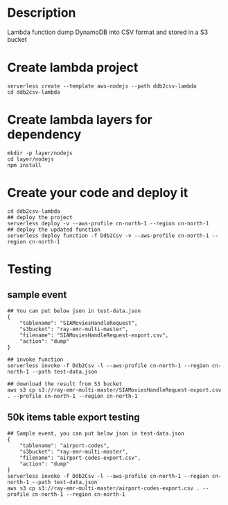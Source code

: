 # Description
Lambda function dump DynamoDB into CSV format and stored in a S3 bucket

# Create lambda project

```
serverless create --template aws-nodejs --path ddb2csv-lambda
cd ddb2csv-lambda
```

# Create lambda layers for dependency

```
mkdir -p layer/nodejs
cd layer/nodejs
npm install
```

# Create your code and deploy it

```
cd ddb2csv-lambda
## deploy the project
serverless deploy -v --aws-profile cn-north-1 --region cn-north-1
## deploy the updated function
serverless deploy function -f Ddb2Csv -v --aws-profile cn-north-1 --region cn-north-1

```

# Testing
## sample event

```
## You can put below json in test-data.json
{
    "tablename": "SIAMoviesHandleRequest",
    "s3bucket": "ray-emr-multi-master",
    "filename": "SIAMoviesHandleRequest-export.csv",
    "action": "dump"
}

## invoke function
serverless invoke -f Ddb2Csv -l --aws-profile cn-north-1 --region cn-north-1 --path test-data.json

## download the result from S3 bucket
aws s3 cp s3://ray-emr-multi-master/SIAMoviesHandleRequest-export.csv . --profile cn-north-1 --region cn-north-1

```

## 50k items table export testing

```
## Sample event, you can put below json in test-data.json
{
    "tablename": "airport-codes",
    "s3bucket": "ray-emr-multi-master",
    "filename": "airport-codes-export.csv",
    "action": "dump"
}
serverless invoke -f Ddb2Csv -l --aws-profile cn-north-1 --region cn-north-1 --path test-data.json
aws s3 cp s3://ray-emr-multi-master/airport-codes-export.csv . --profile cn-north-1 --region cn-north-1
```